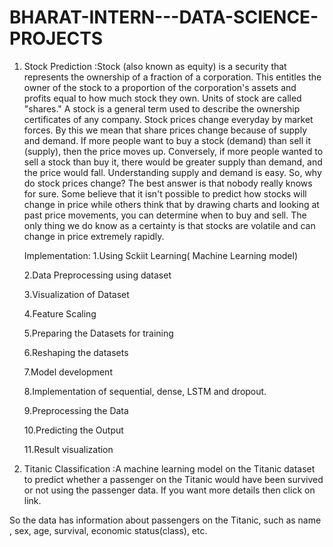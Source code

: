 # BHARAT-INTERN---DATA-SCIENCE-PROJECTS

1) Stock Prediction :Stock (also known as equity) is a security that represents the ownership of a fraction of a corporation. This entitles the owner of the stock to a proportion of the corporation's assets and profits equal to how much stock they own. Units of stock are called "shares." A stock is a general term used to describe the ownership certificates of any company. Stock prices change everyday by market forces. By this we mean that share prices change because of supply and demand. If more people want to buy a stock (demand) than sell it (supply), then the price moves up. Conversely, if more people wanted to sell a stock than buy it, there would be greater supply than demand, and the price would fall. Understanding supply and demand is easy. So, why do stock prices change? The best answer is that nobody really knows for sure. Some believe that it isn't possible to predict how stocks will change in price while others think that by drawing charts and looking at past price movements, you can determine when to buy and sell. The only thing we do know as a certainty is that stocks are volatile and can change in price extremely rapidly.

   Implementation:
     1.Using Sckiit Learning( Machine Learning model)

     2.Data Preprocessing using dataset

     3.Visualization of Dataset

     4.Feature Scaling

     5.Preparing the Datasets for training

     6.Reshaping the datasets

     7.Model development

     8.Implementation of sequential, dense, LSTM and dropout.

     9.Preprocessing the Data

     10.Predicting the Output

     11.Result visualization

2) Titanic Classification :A machine learning model on the Titanic dataset to predict whether a passenger on the Titanic would have been survived or not using the passenger data. If you want more details then click on link.

So the data has information about passengers on the Titanic, such as name , sex, age, survival, economic status(class), etc.
